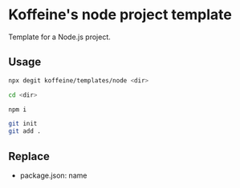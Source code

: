 # Koffeine's node project template

Template for a Node.js project.

## Usage

```sh
npx degit koffeine/templates/node <dir>

cd <dir>

npm i

git init
git add .
```

## Replace

- package.json: name
